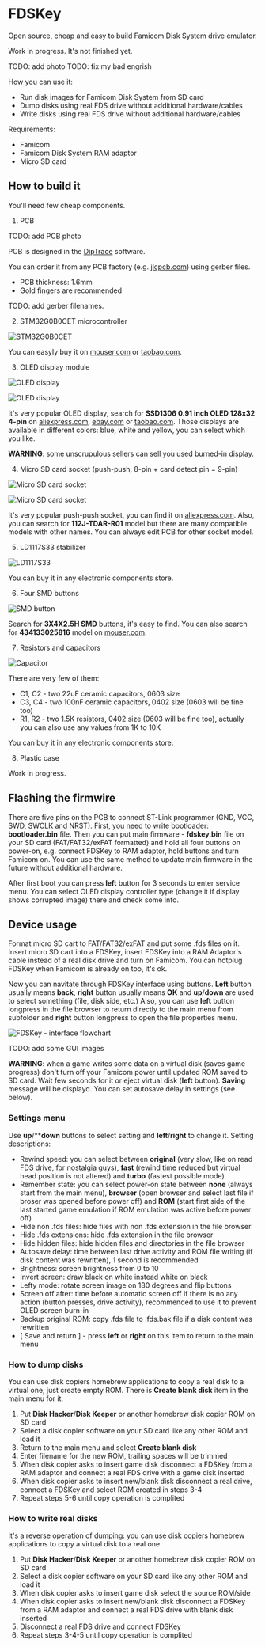 # FDSKey
Open source, cheap and easy to build Famicom Disk System drive emulator.

Work in progress. It's not finished yet.

TODO: add photo
TODO: fix my bad engrish

How you can use it:
* Run disk images for Famicom Disk System from SD card 
* Dump disks using real FDS drive without additional hardware/cables
* Write disks using real FDS drive without additional hardware/cables

Requirements:
* Famicom
* Famicom Disk System RAM adaptor
* Micro SD card

## How to build it
You'll need few cheap components.

1. PCB

TODO: add PCB photo

PCB is designed in the [DipTrace](https://diptrace.com/) software.

You can order it from any PCB factory (e.g. [jlcpcb.com](jlcpcb.com)) using gerber files.
* PCB thickness: 1.6mm
* Gold fingers are recommended

TODO: add gerber filenames.

2. STM32G0B0CET microcontroller

![STM32G0B0CET](https://user-images.githubusercontent.com/4236181/232314493-1ec8e30e-3a7c-4811-aa55-ce00b48657be.png)

You can easyly buy it on [mouser.com](https://www.mouser.com/c/?q=STM32G0B0CET) or [taobao.com](https://s.taobao.com/search?q=STM32G0B0CET).

3. OLED display module

![OLED display](https://user-images.githubusercontent.com/4236181/232314733-8415926e-7fd4-463e-8dfe-214b7c0596d0.png)

![OLED display](https://user-images.githubusercontent.com/4236181/232314774-186cd89f-30fd-4f91-9653-37cfe8fef6e9.png)

It's very popular OLED display, search for **SSD1306 0.91 inch OLED 128x32 4-pin** on [aliexpress.com](aliexpress.com), [ebay.com](ebay.com) or [taobao.com](taobao.com). Those displays are available in different colors: blue, white and yellow, you can select which you like.

**WARNING**: some unscrupulous sellers can sell you used burned-in display.

4. Micro SD card socket (push-push, 8-pin + card detect pin = 9-pin)

![Micro SD card socket](https://user-images.githubusercontent.com/4236181/232315515-5448f67a-dd0d-40c4-9347-7212eabafad3.png)

![Micro SD card socket](https://user-images.githubusercontent.com/4236181/232315553-8d20c2c3-7c77-4bec-bd75-0b12cd5d0591.png)

It's very popular push-push socket, you can find it on [aliexpress.com](aliexpdress.com). Also, you can search for **112J-TDAR-R01** model but there are many compatible models with other names. You can always edit PCB for other socket model.

5. LD1117S33 stabilizer

![LD1117S33](https://user-images.githubusercontent.com/4236181/232316501-0c0928cc-6963-4bbd-998f-32091fde20a6.png)

You can buy it in any electronic components store.

6. Four SMD buttons

![SMD button](https://user-images.githubusercontent.com/4236181/232316667-556b9a1f-eef8-4035-806b-d7917b8ea483.png)

Search for **3X4X2.5H SMD** buttons, it's easy to find. You can also search for **434133025816** model on [mouser.com](https://www.mouser.com/c/?q=STM32G0B0CET).

7. Resistors and capacitors

![Capacitor](https://user-images.githubusercontent.com/4236181/232319858-d8be57ae-639b-496c-821b-c151da69f2c9.png)

There are very few of them:
* C1, C2 - two 22uF ceramic capacitors, 0603 size
* C3, C4 - two 100nF ceramic capacitors, 0402 size (0603 will be fine too)
* R1, R2 - two 1.5K resistors, 0402 size (0603 will be fine too), actually you can also use any values from 1K to 10K

You can buy it in any electronic components store.

8. Plastic case

Work in progress.

## Flashing the firmwire
There are five pins on the PCB to connect ST-Link programmer (GND, VCC, SWD, SWCLK and NRST). First, you need to write bootloader: **bootloader.bin** file. Then you can put main firmware - **fdskey.bin** file on your SD card (FAT/FAT32/exFAT formatted) and hold all four buttons on power-on, e.g. connect FDSKey to RAM adaptor, hold buttons and turn Famicom on. You can use the same method to update main firmware in the future without additional hardware.

After first boot you can press **left** button for 3 seconds to enter service menu. You can select OLED display controller type (change it if display shows corrupted image) there and check some info.

## Device usage
Format micro SD cart to FAT/FAT32/exFAT and put some .fds files on it. Insert micro SD cart into a FDSKey, insert FDSKey into a RAM Adaptor's cable instead of a real disk drive and turn on Famicom. You can hotplug FDSKey when Famicom is already on too, it's ok.

Now you can navitate through FDSKey interface using buttons. **Left** button usually means **back**, **right** button usually means **OK** and **up**/**down** are used to select something (file, disk side, etc.) Also, you can use **left** button longpress in the file browser to return directly to the main menu from subfolder and **right** button longpress to open the file properties menu.

![FDSKey - interface flowchart](https://user-images.githubusercontent.com/4236181/232327286-8afaa7cd-3d97-4b34-bb7b-d6d20e7622c6.png)

TODO: add some GUI images

**WARNING**: when a game writes some data on a virtual disk (saves game progress) don't turn off your Famicom power until updated ROM saved to SD card. Wait few seconds for it or eject virtual disk (**left** button). **Saving** message will be displayd. You can set autosave delay in settings (see below).

### Settings menu
Use **up**/****down** buttons to select setting and **left**/**right** to change it. Setting descriptions:
* Rewind speed: you can select between **original** (very slow, like on read FDS drive, for nostalgia guys), **fast** (rewind time reduced but virtual head position is not altered) and **turbo** (fastest possible mode)
* Remember state: you can select power-on state between **none** (always start from the main menu), **browser** (open browser and select last file if broser was opened before power off) and **ROM** (start first side of the last started game emulation if ROM emulation was active before power off)
* Hide non .fds files: hide files with non .fds extension in the file browser
* Hide .fds extensions: hide .fds extension in the file browser
* Hide hidden files: hide hidden files and directories in the file browser
* Autosave delay: time between last drive activity and ROM file writing (if disk content was rewritten), 1 second is recommended
* Brightness: screen brightness from 0 to 10
* Invert screen: draw black on white instead white on black
* Lefty mode: rotate screen image on 180 degrees and flip buttons
* Screen off after: time before automatic screen off if there is no any action (button presses, drive activity), recommended to use it to prevent OLED screen burn-in
* Backup original ROM: copy .fds file to .fds.bak file if a disk content was rewritten
* [ Save and return ] - press **left** or **right** on this item to return to the main menu

### How to dump disks
You can use disk copiers homebrew applications to copy a real disk to a virtual one, just create empty ROM. There is **Create blank disk** item in the main menu for it.
1. Put **Disk Hacker**/**Disk Keeper** or another homebrew disk copier ROM on SD card
2. Select a disk copier software on your SD card like any other ROM and load it
3. Return to the main menu and select **Create blank disk**
4. Enter filename for the new ROM, trailing spaces will be trimmed
5. When disk copier asks to insert game disk disconnect a FDSKey from a RAM adaptor and connect a real FDS drive with a game disk inserted
6. When disk copier asks to insert new/blank disk disconnect a real drive, connect a FDSKey and select ROM created in steps 3-4
7. Repeat steps 5-6 until copy operation is complited

### How to write real disks
It's a reverse operation of dumping: you can use disk copiers homebrew applications to copy a virtual disk to a real one.
1. Put **Disk Hacker**/**Disk Keeper** or another homebrew disk copier ROM on SD card
2. Select a disk copier software on your SD card like any other ROM and load it
3. When disk copier asks to insert game disk select the source ROM/side
4. When disk copier asks to insert new/blank disk disconnect a FDSKey from a RAM adaptor and connect a real FDS drive with blank disk inserted
5. Disconnect a real FDS drive and connect FDSKey
6. Repeat steps 3-4-5 until copy operation is complited
